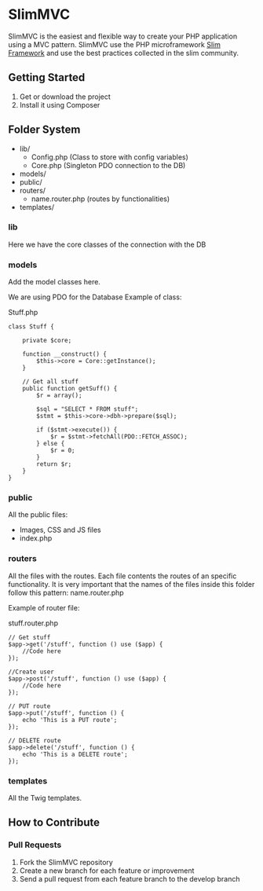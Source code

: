 SlimMVC
=======

SlimMVC is the easiest and flexible way to create your PHP application using a MVC pattern.
SlimMVC use the PHP microframework [Slim Framework](http://www.slimframework.com/) and use the best practices collected in the slim community.

Getting Started
---------------
1. Get or download the project
2. Install it using Composer

Folder System
---------------
* lib/
    * Config.php (Class to store with config variables)
    * Core.php (Singleton PDO connection to the DB)   
* models/
* public/
* routers/
	* name.router.php (routes by functionalities)
* templates/

### lib

Here we have the core classes of the connection with the DB

### models

Add the model classes here.

We are using PDO for the Database
Example of class:

Stuff.php

	class Stuff {

		private $core;

		function __construct() {
			$this->core = Core::getInstance();			
		}
		
		// Get all stuff
		public function getSuff() {
			$r = array();		

			$sql = "SELECT * FROM stuff";
			$stmt = $this->core->dbh->prepare($sql);		

			if ($stmt->execute()) {
				$r = $stmt->fetchAll(PDO::FETCH_ASSOC);		   	
			} else {
				$r = 0;
			}		
			return $r;
		}
	}

### public

All the public files:
* Images, CSS and JS files
* index.php

### routers

All the files with the routes. Each file contents the routes of an specific functionality.
It is very important that the names of the files inside this folder follow this pattern: name.router.php

Example of router file:

stuff.router.php

	// Get stuff
	$app->get('/stuff', function () use ($app) {			
		//Code here
	});

	//Create user
	$app->post('/stuff', function () use ($app) {	
		//Code here
	});	

	// PUT route
	$app->put('/stuff', function () {
		echo 'This is a PUT route';
	});

	// DELETE route
	$app->delete('/stuff', function () {
	    echo 'This is a DELETE route';
	});

### templates

All the Twig templates.

How to Contribute
-----------------
### Pull Requests

1. Fork the SlimMVC repository
2. Create a new branch for each feature or improvement
3. Send a pull request from each feature branch to the develop branch